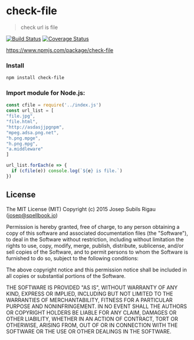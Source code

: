 # check-file
>check url is file

[![Build Status](https://travis-ci.org/warlock/check-file.svg?branch=master)](https://travis-ci.org/warlock/check-file) [![Coverage Status](https://coveralls.io/repos/github/warlock/check-file/badge.svg?branch=master)](https://coveralls.io/github/warlock/check-file?branch=master)

https://www.npmjs.com/package/check-file

### Install
```sh
npm install check-file
```

### Import module for Node.js:
```js
const cfile = require('../index.js')
const url_list = [
"file.jpg",
"file.html",
"http://asdasjjpgnpm",
"mpeg.adsa.png.net",
"h.png.mpge",
"h.png.mpg",
"a.middleware"
]

url_list.forEach(e => {
  if (cfile(e)) console.log(`${e} is file.`)
})
```

## License
The MIT License (MIT)
Copyright (c) 2015 Josep Subils Rigau (josep@spellbook.io)

Permission is hereby granted, free of charge, to any person obtaining a copy of this software and associated documentation files (the "Software"), to deal in the Software without restriction, including without limitation the rights to use, copy, modify, merge, publish, distribute, sublicense, and/or sell copies of the Software, and to permit persons to whom the Software is furnished to do so, subject to the following conditions:

The above copyright notice and this permission notice shall be included in all copies or substantial portions of the Software.

THE SOFTWARE IS PROVIDED "AS IS", WITHOUT WARRANTY OF ANY KIND, EXPRESS OR IMPLIED, INCLUDING BUT NOT LIMITED TO THE WARRANTIES OF MERCHANTABILITY, FITNESS FOR A PARTICULAR PURPOSE AND NONINFRINGEMENT. IN NO EVENT SHALL THE AUTHORS OR COPYRIGHT HOLDERS BE LIABLE FOR ANY CLAIM, DAMAGES OR OTHER LIABILITY, WHETHER IN AN ACTION OF CONTRACT, TORT OR OTHERWISE, ARISING FROM, OUT OF OR IN CONNECTION WITH THE SOFTWARE OR THE USE OR OTHER DEALINGS IN THE SOFTWARE.
